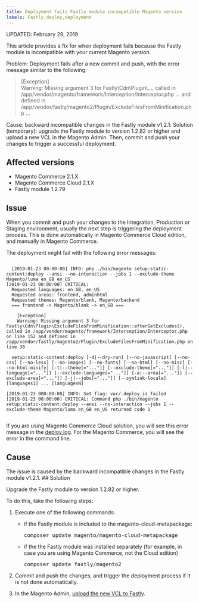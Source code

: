 ```yaml
---
title: Deployment fails Fastly module incompatible Magento version 
labels: Fastly,deploy,deployment
---
```


UPDATED: February 29, 2019

This article provides a fix for when deployment fails because the Fastly module is incompatible with your current Magento version.

Problem: Deployment fails after a new commit and push, with the error message similar to the following:

>  \[Exception\]  
>  Warning: Missing argument 3 for Fastly\\Cdn\\Plugin\\..., called in /app/vendor/magento/framework/Interception/Interceptor.php ... and defined in /app/vendor/fastly/magento2/Plugin/ExcludeFilesFromMinification.php ...

Cause: backward incompatible changes in the Fastly module v1.2.1. Solution (temporary): upgrade the Fastly module to version 1.2.82 or higher and upload a new VCL in the Magento Admin. Then, commit and push your changes to trigger a successful deployment. 

## Affected versions

* Magento Commerce 2.1.X
* Magento Commerce Cloud 2.1.X 
* Fastly module 1.2.79

## Issue

When you commit and push your changes to the Integration, Production or Staging environment, usually the next step is triggering the deployment process. This is done automatically in Magento Commerce Cloud edition, and manually in Magento Commerce. 

The deployment might fail with the following error messages:

<pre class="line-numbers"><code class="language-clike">
  [2019-01-23 00:00:00] INFO: php ./bin/magento setup:static-content:deploy --ansi --no-interaction --jobs 1 --exclude-theme Magento/luma en_GB en_US
[2019-01-23 00:00:00] CRITICAL:
  Requested languages: en_GB, en_US
  Requested areas: frontend, adminhtml
  Requested themes: Magento/blank, Magento/backend
  === frontend -> Magento/blank -> en_GB ===
 
    [Exception]
    Warning: Missing argument 3 for Fastly\Cdn\Plugin\ExcludeFilesFromMinification::afterGetExcludes(), called in /app/vendor/magento/framework/Interception/Interceptor.php on line 152 and defined in /app/vendor/fastly/magento2/Plugin/ExcludeFilesFromMinification.php on line 38
 
  setup:static-content:deploy [-d|--dry-run] [--no-javascript] [--no-css] [--no-less] [--no-images] [--no-fonts] [--no-html] [--no-misc] [--no-html-minify] [-t|--theme[="..."]] [--exclude-theme[="..."]] [-l|--language[="..."]] [--exclude-language[="..."]] [-a|--area[="..."]] [--exclude-area[="..."]] [-j|--jobs[="..."]] [--symlink-locale] [languages1] ... [languagesN]
 
[2019-01-23 000:00:00] INFO: Set flag: var/.deploy_is_failed
[2019-01-23 00:00:00] CRITICAL: Command php ./bin/magento setup:static-content:deploy --ansi --no-interaction --jobs 1 --exclude-theme Magento/luma en_GB en_US returned code 1
<br/></code></pre>

If you are using Magento Commerce Cloud solution, you will see this error message in the [deploy log](https://devdocs.magento.com/guides/v2.3/cloud/trouble/environments-logs.html#log-deploy-log). For the Magento Commerce, you will see the error in the command line.

## Cause

The issue is caused by the backward incompatible changes in the Fastly module v1.2.1. ## Solution

Upgrade the Fastly module to version 1.2.82 or higher.

To do this, take the following steps:

1. Execute one of  the following commands:
    
    * if the Fastly module is included to the magento-cloud-metapackage:
        
        <pre>composer update magento/magento-cloud-metapackage</pre>
        
        
    * if the the Fastly module was installed separately (for example, in case you are using Magento Commerce, not the Cloud edition)
        
        <pre>composer update fastly/magento2</pre>
        
        
    
    
    
1. Commit and push the changes, and trigger the deployment process if it is not done automatically. 
1. In the Magento Admin, [upload the new VCL to Fastly](https://devdocs.magento.com/guides/v2.3/cloud/cdn/configure-fastly.html#upload-vcl-snippets). 

##  